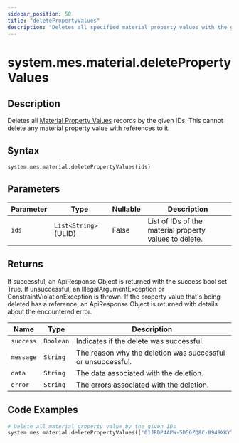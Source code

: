 ```yaml
---
sidebar_position: 50
title: "deletePropertyValues"
description: "Deletes all specified material property values with the given IDs."
---
```


# system.mes.material.deletePropertyValues

## Description

Deletes all [Material Property Values](../../data-model/material-model/material-property-value) records by the given IDs.
This cannot delete any material property value with references to it.

## Syntax

```python
system.mes.material.deletePropertyValues(ids)
```

## Parameters

| Parameter | Type                  | Nullable | Description                                            |
|-----------|-----------------------|----------|--------------------------------------------------------|
| `ids`     | `List<String>` (ULID) | False    | List of IDs of the material property values to delete. |

## Returns

If successful, an ApiResponse Object is returned with the success bool set True. If unsuccessful, an IllegalArgumentException or ConstraintViolationException is thrown.
If the property value that's being deleted has a reference, an ApiResponse Object is returned with details about the encountered error.

| Name      | Type      | Description                                                 |
|-----------|-----------|-------------------------------------------------------------|
| `success` | `Boolean` | Indicates if the delete was successful.                     |
| `message` | `String`  | The reason why the deletion was successful or unsuccessful. |
| `data`    | `String`  | The data associated with the deletion.                      |
| `error`   | `String`  | The errors associated with the deletion.                    |

## Code Examples

```python
# Delete all material property value by the given IDs
system.mes.material.deletePropertyValues(['01JRDP4APW-5D56ZQ8C-8949XKYT','01JRE81R3T-YEV59020-VHK88GPN'])
```
